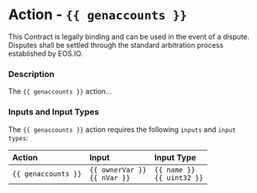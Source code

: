 # Action - `{{ genaccounts }}`

This Contract is legally binding and can be used in the event of a dispute. Disputes shall be settled through the standard arbitration process established by EOS.IO.

### Description

The `{{ genaccounts }}` action... 

### Inputs and Input Types

The `{{ genaccounts }}` action requires the following `inputs` and `input types`:

| Action | Input | Input Type |
|:--|:--|:--|
| `{{ genaccounts }}` | `{{ ownerVar }}`<br/>`{{ nVar }}` | `{{ name }}`<br/>`{{ uint32 }}` |
